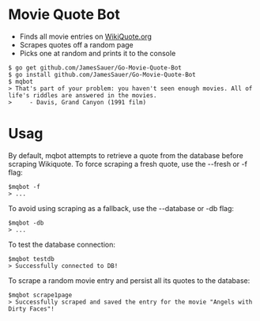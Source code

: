 # Movie Quote Bot
* Finds all movie entries on [WikiQuote.org](https://en.wikiquote.org)
* Scrapes quotes off a random page
* Picks one at random and prints it to the console

```
$ go get github.com/JamesSauer/Go-Movie-Quote-Bot
$ go install github.com/JamesSauer/Go-Movie-Quote-Bot
$ mqbot
> That's part of your problem: you haven't seen enough movies. All of life's riddles are answered in the movies.
>     - Davis, Grand Canyon (1991 film)
```

# Usag
By default, mqbot attempts to retrieve a quote from the database before scraping Wikiquote.
To force scraping a fresh quote, use the --fresh or -f flag:
```
$mqbot -f
> ...
```

To avoid using scraping as a fallback, use the --database or -db flag:
```
$mqbot -db
> ...
```

To test the database connection:
```
$mqbot testdb
> Successfully connected to DB!
```

To scrape a random movie entry and persist all its quotes to the database:
```
$mqbot scrape1page
> Successfully scraped and saved the entry for the movie "Angels with Dirty Faces"!
```